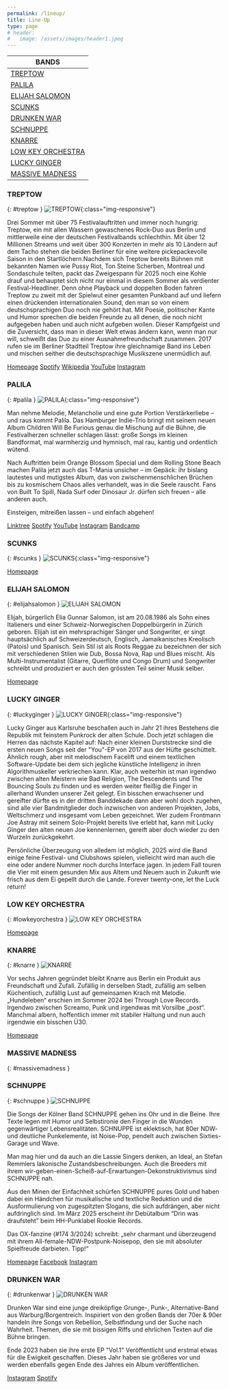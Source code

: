 ```yaml
---
permalink: /lineup/
title: Line-Up
type: page
# header:
#   image: /assets/images/header1.jpeg
---
```


| BANDS |
| --------|
| [TREPTOW](#treptow) |
| [PALILA](#palila) |
| [ELIJAH SALOMON](#elijahsalomon ) |
| [SCUNKS](#scunks) |
| [DRUNKEN WAR](#drunkenwar) |
| [SCHNUPPE](#schnuppe) |
| [KNARRE](#knarre) |
| [LOW KEY ORCHESTRA](#lowkeyorchestra) |
| [LUCKY GINGER](#luckyginger) |
| [MASSIVE MADNESS](#massivemadness) |

### TREPTOW

{: #treptow }
![TREPTOW]( {{'/assets/images/2025/treptow.jpg'|relative_url}} ){:class="img-responsive"}

Drei Sommer mit über 75 Festivalauftritten und immer noch hungrig: Treptow, ein mit allen Wassern gewaschenes Rock-Duo aus Berlin und mittlerweile eine der deutschen Festivalbands schlechthin. Mit über 12 Millionen Streams und weit über 300 Konzerten in mehr als 10 Ländern auf dem Tacho stehen die beiden Berliner für eine weitere pickepackevolle Saison in den Startlöchern.Nachdem sich Treptow bereits Bühnen mit bekannten Namen wie Pussy Riot, Ton Steine Scherben, Montreal und Sondaschule teilten, packt das Zweigespann für 2025 noch eine Kohle drauf und behauptet sich nicht nur einmal in diesem Sommer als verdienter Festival-Headliner. Denn ohne Playback und doppelten Boden fahren Treptow zu zweit mit der Spielwut einer gesamten Punkband auf und liefern einen drückenden internationalen Sound, den man so von einem  deutschsprachigen Duo noch nie gehört hat. Mit Poesie, politischer Kante und Humor sprechen die beiden Freunde zu all denen, die noch nicht aufgegeben haben und auch nicht aufgeben wollen.
Dieser Kampfgeist und die Zuversicht, dass man in dieser Welt etwas ändern kann, wenn man nur will, schweißt das Duo zu einer Ausnahmefreundschaft zusammen. 2017 rufen sie im Berliner Stadtteil Treptow ihre gleichnamige Band ins Leben und mischen seither die deutschsprachige Musikszene unermüdlich auf.

[Homepage](www.treptow.wtf)
[Spotify](http://spoti.fi/2w7y1Hc)
[Wikipedia](https://de.wikipedia.org/wiki/Treptow_(Band))
[YouTube](https://www.youtube.com/treptow_official)
[Instagram](https://www.instagram.com/treptow.official)

### PALILA

{: #palila }
![PALILA]( {{'/assets/images/2025/palila.jpg'|relative_url}} ){:class="img-responsive"}

Man nehme Melodie, Melancholie und eine gute Portion Verstärkerliebe – und raus kommt Palila. Das Hamburger Indie-Trio bringt mit seinem neuen Album Children Will Be Furious genau die Mischung auf die Bühne, die Festivalherzen schneller schlagen lässt: große Songs im kleinen Bandformat, mal warmherzig und hymnisch, mal rau, kantig und ordentlich wütend.

Nach Auftritten beim Orange Blossom Special und dem Rolling Stone Beach machen Palila jetzt auch das T-Mania unsicher – im Gepäck: ihr bislang lautestes und mutigstes Album, das von zwischenmenschlichen Brüchen bis zu kosmischem Chaos alles verhandelt, was in die Seele rauscht. Fans von Built To Spill, Nada Surf oder Dinosaur Jr. dürfen sich freuen – alle anderen auch.

Einsteigen, mitreißen lassen – und einfach abgehen!


[Linktree](https://linktr.ee/palilamusic)
[Spotify](https://open.spotify.com/artist/2sYDElQqOVVk6sTPlSWIlE?si=4dBY2TrLTLeaLZ2lgMpqMg)
[YouTube](https://youtube.com/channel/UCFMFRzjLzOW3ep6rIBeEtAg)
[Instagram](https://instagram.com/palila.music)
[Bandcamp](https://palila.bandcamp.com/)

### SCUNKS

{: #scunks }
![SCUNKS]( {{'/assets/images/2019/scunks.jpg'|relative_url}} ){:class="img-responsive"}

[Homepage](https://scunks.bandcamp.com/)

### ELIJAH SALOMON

{: #elijahsalomon }
![ELIJAH SALOMON]( {{'/assets/images/2025/elijah.jpg'|relative_url}} )

Elijah, bürgerlich Elia Gunnar Salomon, ist am 20.08.1986 als Sohn eines Italieners und einer Schweiz-Norwegischen Doppelbürgerin in Zürich geboren. Elijah ist ein mehrsprachiger Sänger und Songwriter, er singt hauptsächlich auf Schweizerdeutsch, Englisch, Jamaikanisches Kreolisch (Patois) und Spanisch. Sein Stil ist als Roots Reggae zu bezeichnen der sich mit verschiedenen Stilen wie Dub, Bossa Nova, Rap und Blues mischt. Als Multi-Instrumentalist (Gitarre, Querflöte und Congo Drum) und Songwriter schreibt und produziert er auch den grössten Teil seiner Musik selber.

[Homepage](https://www.elijah.ch/)

### LUCKY GINGER

{: #luckyginger }
![LUCKY GINGER]( {{'/assets/images/2025/luckyginger.jpg'|relative_url}} ){:class="img-responsive"}

Lucky Ginger aus Karlsruhe beschallen auch in Jahr 21 ihres Bestehens die Republik mit feinstem Punkrock der alten Schule. Doch jetzt schlagen die Herren das nächste Kapitel auf: Nach einer kleinen Durststrecke sind die ersten neuen Songs seit der "You"-EP von 2017 aus der Hüfte geschüttelt. Ähnlich rough, aber mit melodischem Facelift und einem textlichen Software-Update bei dem sich jegliche künstliche Intelligenz in ihren Algorithmuskeller verkriechen kann. Klar, auch weiterhin ist man irgendwo zwischen alten Meistern wie Bad Religion, The Descendents und The Bouncing Souls zu finden und es werden weiter fleißig die Finger in allerhand Wunden unserer Zeit gelegt. Ein bisschen erwachsener und gereifter dürfte es in der dritten Banddekade dann aber wohl doch zugehen, sind alle vier Bandmitglieder doch inzwischen von anderen Projekten, Jobs, Weltschmerz und insgesamt vom Leben gezeichnet. Wer zudem Frontmann Joe Astray mit seinem Solo-Projekt bereits live erlebt hat, kann mit Lucky Ginger den alten neuen Joe kennenlernen, gereift aber doch wieder zu den Wurzeln zurückgekehrt.

Persönliche Überzeugung von alledem ist möglich, 2025 wird die Band einige feine Festival- und Clubshows spielen, vielleicht wird man auch die eine oder andere Nummer noch durchs Interface jagen. In jedem Fall touren die Vier mit einem gesunden Mix aus Altem und Neuem auch in Zukunft wie frisch aus dem Ei gepellt durch die Lande. Forever twenty-one, let the Luck return!

### LOW KEY ORCHESTRA

{: #lowkeyorchestra }
![LOW KEY ORCHESTRA]( {{'/assets/images/2025/lowkeyorchestra.jpg'|relative_url}} )

[Homepage](https://lowkeyorchestra.com)

### KNARRE

{: #knarre }
![KNARRE]( {{'/assets/images/2025/knarre.jpg'|relative_url}} )

Vor sechs Jahren gegründet bleibt Knarre aus Berlin ein Produkt aus Freundschaft und Zufall. Zufällig in derselben Stadt, zufällig am selben Küchentisch, zufällig Lust auf gemeinsamen Krach mit Melodie. „Hundeleben“ erschien im Sommer 2024 bei Through Love Records. Irgendwo zwischen Screamo, Punk und irgendwas mit Vorsilbe „post“. Manchmal albern, hoffentlich immer mit stabiler Haltung und nun auch irgendwie ein bisschen Ü30.

[Homepage](https://knar.re/)

### MASSIVE MADNESS

{: #massivemadness }

### SCHNUPPE

{: #schnuppe }
![SCHNUPPE]( {{'/assets/images/2025/schnuppe.jpg'|relative_url}} )

Die Songs der Kölner Band SCHNUPPE gehen ins Ohr und in die Beine. Ihre Texte legen mit Humor und Selbstironie den Finger in die Wunden gegenwärtiger Lebensrealitäten. SCHNUPPE ist eklektisch, hat 80er NDW- und deutliche Punkelemente, ist Noise-Pop, pendelt auch zwischen Sixties-Garage und Wave.  

Man mag hier und da auch an die Lassie Singers denken, an Ideal, an Stefan Remmlers lakonische Zustandsbeschreibungen. Auch die Breeders mit ihrem wir-geben-einen-Scheiß-auf-Erwartungen-Dekonstruktivismus sind SCHNUPPE nah.

Aus den Minen der Einfachheit schürfen SCHNUPPE pures Gold und haben dabei ein Händchen für musikalische und textliche Reduktion und die Ausformulierung von zugespitzten Slogans, die sich aufdrängen, aber nicht aufdringlich sind.
Im März 2025 erscheint ihr Debütalbum “Drin was draufsteht” beim HH-Punklabel Rookie Records.

Das OX-fanzine (#174 3/2024) schreibt: „sehr charmant und überzeugend mit ihrem All-female-NDW-Postpunk-Noisepop, den sie mit absoluter Spielfreude darbieten. Tipp!“

[Homepage](www.schnuppe.bandcamp.com)
[Facebook](www.facebook.com/schnuppe.music)
[Instagram](www.instagram.com/schnuppe_music)

### DRUNKEN WAR

{: #drunkenwar }
![DRUNKEN WAR]( {{'/assets/images/2025/drunkenwar.jpg'|relative_url}} )

Drunken War sind eine junge dreiköpfige Grunge-, Punk-, Alternative-Band aus Warburg/Borgentreich. Inspiriert von den großen Bands der 70er & 90er handeln ihre Songs von Rebellion, Selbstfindung und der Suche nach Wahrheit. Themen, die sie mit bissigen Riffs und ehrlichen Texten auf die Bühne bringen.

Ende 2023 haben sie ihre erste EP "Vol.1" Veröffentlicht und erstmal etwas für die Ewigkeit geschaffen. Dieses Jahr haben sie größeres vor und werden ebenfalls gegen Ende des Jahres ein Album veröffentlichen.

[Instagram](https://www.instagram.com/drunkenwar.band?igsh=Ym9zYmdvZXVodDN6)
[Spotify](https://open.spotify.com/album/2PXGaYekL5cnMrQuPbSdtf?si=ou_4b8NhQhWwbDt9zNmr5Q)

<!-- Wir haben keine Kosten und Mühen gescheut, um für euch das beste Line-Up zusammen zu stellen. -->

<!-- ## Spielplan -->

<!-- Hier ist der vorläufige Spielplan. Es kann möglicherweise noch kleine Änderungen geben. -->

<!-- | Freitag 21.06.2024 | Band |
|-------------|--------|
| 20:00 - 20:45 | [ISABEL NOLTE](#isabelnolte) |
| 21:15 - 22:00 | [SULTANS COURT](#sultanscourt) |
| 22:30 - 00:00 | [GOLDEN KANINE](#goldenkanine) | -->

<!-- | Samstag 22.06.2024 | Band |
|-------|--------|
| 14:30 - 15:00 | [BREMER PLATZMUSIKANTEN](#bpm) |
| 15:20 - 15:55 | [KELLERGEISTER](#kellergeister) |
| 16:15 - 16:50 | [SIMPLE STRICKTS](#simplestrickts) |
| 17:10 - 18:10 | [RANDALE](#randale) |
| 18:30 - 19:20 | [IEDEREEN](#iedereen) |
| 19:50 - 20:50 | [CROCOZEBRÁ](#crocozebra) |
| 21:20 - 22:30 | [BUTTERWEGGE](#butterwegge) |
| 23:00 - 00:10 | [BAD NENNDORF BOYS](#bnboys) | -->

<!-- Hier zum Download als [Spielplan]( {{ '/assets/downloads/Spielplan2024.pdf' | relative_url }} ) -->